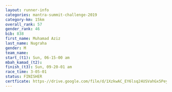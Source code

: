 ```yaml
---
layout: runner-info 
categories: mantra-summit-challenge-2019 
category-km: 15km 
overall_rank: 57
gender_rank: 46
bib: 838
first_name: Muhamad Aziz
last_name: Nugraha
gender: M
team_name: 
start_(t1): Sun, 06-15-00 am
mbah_kamad_(t2): 
finish_(t3): Sun, 09-20-01 am
race_time: 3-05-01
status: FINISHER
certficate: https-//drive.google.com/file/d/1XzkwAC_EY6lsq24USVahGx5PeyJb-veJ/view?usp=sharing
---
```

